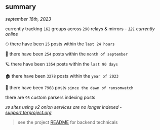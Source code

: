 
## summary
_september 16th, 2023_

currently tracking `162` groups across `290` relays & mirrors - _`121` currently online_

⏲ there have been `25` posts within the `last 24 hours`

🦈 there have been `254` posts within the `month of september`

🪐 there have been `1354` posts within the `last 90 days`

🏚 there have been `3278` posts within the `year of 2023`

🦕 there have been `7968` posts `since the dawn of ransomwatch`

there are `95` custom parsers indexing posts

_`20` sites using v2 onion services are no longer indexed - [support.torproject.org](https://support.torproject.org/onionservices/v2-deprecation/)_

> see the project [README](https://github.com/joshhighet/ransomwatch#ransomwatch--) for backend technicals
